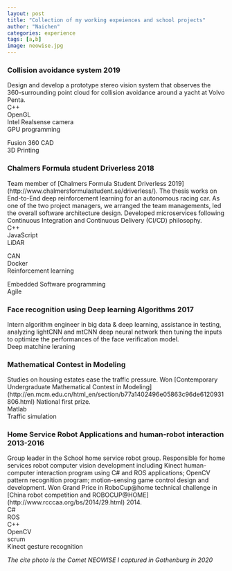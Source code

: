 ```yaml
---
layout: post
title: "Collection of my working expeiences and school projects"
author: "Naichen"
categories: experience
tags: [a,b]
image: neowise.jpg
---
```

<p id=Collision>
<h3 id="heading-three-h3">Collision avoidance system 2019</h3>
</p>
Design and develop a prototype stereo vision system that observes the 360-surrounding point cloud for collision avoidance around a yacht at Volvo Penta.
<div class="rcorners-small">C++</div> 
<div class="rcorners-small">OpenGL</div>
<div class="rcorners-small">Intel Realsense camera</div>
<div class="rcorners-small">GPU programming</div>
<p></p>
<div class="rcorners-small">Fusion 360 CAD</div> 
<div class="rcorners-small">3D Printing</div> 
<p id=CFSD19>
<h3 id="heading-three-h3">Chalmers Formula student Driverless  2018</h3>
</p>
Team member of [Chalmers Formula Student Driverless 2019](http://www.chalmersformulastudent.se/driverless/). The thesis works on End-to-End deep reinforcement learning for an autonomous racing car. As one of the two project managers, we arranged the team managements, led the overall software architecture design. Developed microservices following Continuous Integration and Continuous Delivery (CI/CD) philosophy. 
<br>
<div class="rcorners-small">C++</div> 
<div class="rcorners-small">JavaScript</div> 
<div class="rcorners-small">LiDAR</div> 
<p></p>
<div class="rcorners-small">CAN</div> 
<div class="rcorners-small">Docker</div> 
<div class="rcorners-small">Reinforcement learning</div> 
<p></p>
<div class="rcorners-small">Embedded Software programming</div> 
<div class="rcorners-small">Agile</div> 
<p id=Face>
<h3 id="heading-three-h3"> Face recognition using Deep learning Algorithms 2017</h3>
</p>
Intern algorithm engineer in big data & deep learning, assistance in testing, analyzing lightCNN and mtCNN deep neural network then tuning the inputs to optimize the performances of the face verification model.
<div class="rcorners-small">Deep matchine leraning</div> 

<p id=CUMCM>
<h3 id="heading-three-h3"> Mathematical Contest in Modeling </h3>
</p>
Studies on housing estates ease the traffic pressure. Won [Contemporary Undergraduate Mathematical Contest in Modeling](http://en.mcm.edu.cn/html_en/section/b77a1402496e05863c96de6120931806.html) National first prize.
<div class="rcorners-small">Matlab</div> 
<div class="rcorners-small">Traffic simulation</div> 

<p id=Robot>
<h3 id="heading-three-h3"> Home Service Robot Applications and human-robot interaction 2013-2016</h3>
</p>
Group leader in the School home service robot group. Responsible for home services robot computer vision development including Kinect human-computer interaction program using C# and ROS applications; OpenCV pattern recognition program; motion-sensing game control design and development. Won Grand Price in RoboCup@home technical challenge in [China robot competition and ROBOCUP@HOME](http://www.rcccaa.org/bs/2014/29.html) 2014.
<div class="rcorners-small">C#</div> 
<div class="rcorners-small">ROS</div> 
<div class="rcorners-small">C++</div> 
<div class="rcorners-small">OpenCV</div> 
<div class="rcorners-small">scrum</div> 
<div class="rcorners-small">Kinect gesture recognition</div> 

<em> The cite photo is the Comet NEOWISE I captured in Gothenburg in 2020</em>
